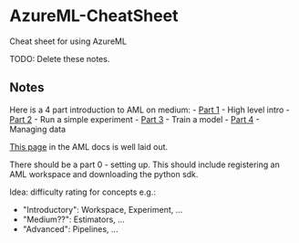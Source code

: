 # AzureML-CheatSheet
Cheat sheet for using AzureML

TODO: Delete these notes.

## Notes

Here is a 4 part introduction to AML on medium:
    - [Part 1](https://towardsdatascience.com/azure-machine-learning-service-part-1-an-introduction-739620d1127b) - High level intro
    - [Part 2](https://towardsdatascience.com/azure-machine-learning-service-run-python-script-experiment-1a9b2fc1b550) - Run a simple experiment
    - [Part 3](https://towardsdatascience.com/azure-machine-learning-service-train-a-model-df72c6b5dc) - Train a model
    - [Part 4](https://towardsdatascience.com/azure-machine-learning-service-where-is-my-data-pjainani-86a77b93ab52) - Managing data

[This page](https://docs.microsoft.com/en-us/python/api/overview/azure/ml/?view=azure-ml-py) in the AML docs is well laid out.

There should be a part 0 - setting up. This should include registering an AML workspace and downloading the python sdk.

Idea: difficulty rating for concepts e.g.:

- "Introductory": Workspace, Experiment, ...
- "Medium??": Estimators, ...
- "Advanced": Pipelines, ...